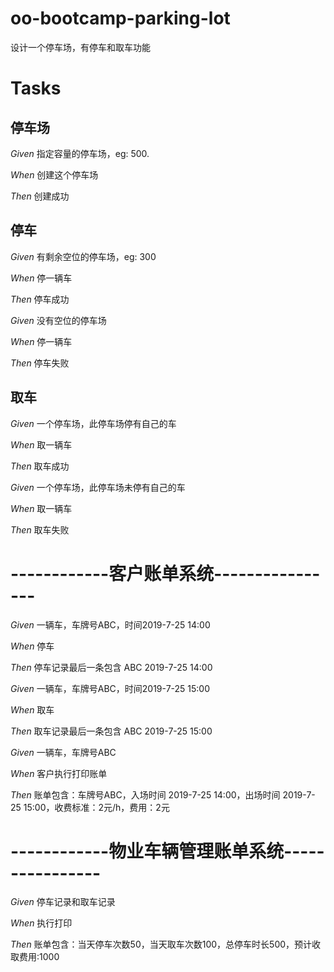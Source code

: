 # oo-bootcamp-parking-lot
设计一个停车场，有停车和取车功能

# Tasks

## 停车场
*Given* 指定容量的停车场，eg: 500.

*When* 创建这个停车场

*Then* 创建成功


## 停车
*Given* 有剩余空位的停车场，eg: 300

*When* 停一辆车

*Then* 停车成功


*Given* 没有空位的停车场

*When* 停一辆车

*Then* 停车失败


## 取车
*Given* 一个停车场，此停车场停有自己的车

*When* 取一辆车

*Then* 取车成功


*Given* 一个停车场，此停车场未停有自己的车

*When* 取一辆车

*Then* 取车失败
















# ------------客户账单系统----------------
*Given* 一辆车，车牌号ABC，时间2019-7-25 14:00

*When* 停车

*Then* 停车记录最后一条包含 ABC 2019-7-25 14:00


*Given* 一辆车，车牌号ABC，时间2019-7-25 15:00

*When* 取车

*Then* 取车记录最后一条包含 ABC 2019-7-25 15:00


*Given* 一辆车，车牌号ABC

*When* 客户执行打印账单

*Then* 账单包含：车牌号ABC，入场时间 2019-7-25 14:00，出场时间 2019-7-25 15:00，收费标准：2元/h，费用：2元

# ------------物业车辆管理账单系统----------------
*Given* 停车记录和取车记录

*When* 执行打印

*Then* 账单包含：当天停车次数50，当天取车次数100，总停车时长500，预计收取费用:1000

